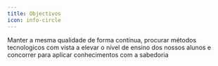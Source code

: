 ```yaml
---
title: Objectivos
icon: info-circle
---
```

Manter a mesma qualidade de forma contínua, procurar métodos tecnologicos com vista a elevar o nível de ensino dos nossos alunos e concorrer para aplicar conhecimentos com a sabedoria
